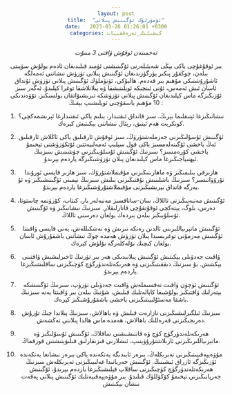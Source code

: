 ```yaml
---
layout: post
title:  "ئۆمۈرلۈك ئۆگىنىش پىلانى"
date:   2023-03-26 01:26:01 +0300
categories: كىشىلىك_تەرەققىيات
---
```

_تەخمىنەن ئوقۇش ۋاقتى 3 مىنۇت_

بىر ئوقۇغۇچى ياكى يېڭى شەيئىلەرنى ئۆگىنىشنى ئۈمىد قىلىدىغان ئادەم بولۇش سۈپىتى بىلەن، چوڭقۇر پىكىر يۈرگۈزىدىغان ئۆگىنىش پىلانى تۈزۈش نىشاننى ئەمەلگە ئاشۇرۇشتىكى مۇھىم بىر قەدەم. ھالبۇكى، ئۈنۈملۈك ئۆگىنىش پىلانى تۈزۈش ئۇنداق ئاسان ئىش ئەمەس، ئۇنى ئىنچىكە ئويلىنىشقا ۋە پىلانلاشقا توغرا كېلىدۇ. ئەگەر سىز ئۆزىڭىزگە ماس كېلىدىغان ئۆگىنىش پىلانى تۈزۈشكە تىرىشىۋاتقان بولسىڭىز، تۆۋەندىكى 10 مۇھىم باسقۇچنى ئويلىشىپ بېقىڭ :

1. نىشانىڭىزغا ئېنىقلىما بېرىڭ،
   سىز قانداق ئىقتىدار، بىلىم ياكى ئىقتىدارغا ئېرىشمەكچى؟ كونكرېت ھەم ئېنىق، رېئال نىشاننى بېكىتىش كېرەك.

2. ئۆگىنىش ئۇسۇلىڭىزنى جەزملەشتۈرۈڭ،
   سىز ئوقۇش ئارقىلىق ياكى ئاڭلاش ئارقىلىق ئەڭ ياخشى ئۆگىنەلەمسىز ياكى قول سېلىپ ئەمەلىيەتتىن ئۆتكۈزۈشنى تېخىمۇ ياخشى كۆرەمسىز؟ سىزنىڭ ئۆگىنىش ئۇسلۇبىڭىزنى چۈشىنىش سىزنىڭ ئېھتىياجىڭىزغا ماس كېلىدىغان پىلان تۈزۈشىڭىزگە ياردەم بېرىدۇ.

3. ھازىرقى بىلىمىڭىز ۋە ماھارىتىڭىزنى مۇقىملاشتۇرۇڭ، سىز ھازىر قايسى ئورۇندا تۇرۇۋاتىسىز؟ سىزنىڭ باشلىنىش نۇقتىڭىزنى بىلىش سىزنىڭ نېمىنى ئۆگىنىشىڭىز ۋە ئۇ يەرگە قانداق بېرىشىڭىزنى مۇقىملاشتۇرۇشىڭىزغا ياردەم بېرىدۇ.

4. ئۆگىنىش مەنبەيىڭىزنى تاللاڭ،
   سان-ساناقسىز مەنبەلەر بار، كىتاب، كۆرۈنمە چاستوتا، دەرس، بلوگ، يېتەكچى ئوقۇتقۇچى قاتارلىقلار. سىزنىڭ نىشانىڭىز ۋە ئۆگىنىش ئۇسلۇبىڭىز بىلەن بىردەك بولغان دەرسنى تاللاڭ.

5. ئۆگىنىش ماتېرىياللىرىنى ئالدىن رەتكە تىزىش ۋە تەشكىللەش،
   يەنى قايسى ۋاقىتتا ئۆگىنىش مەزمۇنى توغرىسىدا پىلان تۈزۈش ھەمدە چوڭ نىشاننى باشقۇرۇش ئاسان بولغان كىچىك بۆلەكلەرگە بۆلۈش كېرەك.

6. ۋاقىت جەدۋىلى بېكىتىش
   ئۆگىنىش پىلانىدىكى ھەر بىر تۈرنىڭ ئاخىرلىشىش ۋاقتىنى بېكىتىش. بۇ سىزنىڭ دىققىتىڭىزنى ۋە ھەرىكەتلەندۈرگۈچ كۈچىڭىزنى ساقلىشىڭىزغا ياردەم بېرىدۇ.

7. ئۆگىنىش ئۈچۈن ۋاقىت تەقسىملەش
   ۋاقىت جەدۋىلى تۈزۈپ، سىزنىڭ ئۆگىنىشكە يېتەرلىك ۋاقتىڭىز بولۇشىغا كاپالەتلىك قىلىش، شۇنىڭ بىلەن بىر ۋاقىتتا يەنە سىزنىڭ باشقا مەسئۇلىيىتىڭىزنى ياخشى باشقۇرۇشىڭىز كېرەك.

8. سىزنىڭ ئىلگىرلىشىڭىزنى نازارەت قىلىش ۋە باھالاش،
   سىزنىڭ پىلاندا چىڭ تۇرۇش دەرىجىڭىزنى قەرەللىك باھالاش، ھەمدە ماس ھالدا پىلاننى تەڭشەش.

9. ھەرىكەتلەندۈرگۈچ كۈچ ۋە قاتنىشىشنى ساقلاڭ،
ئۆگىنىش ئۇسۇلىڭىز ۋە ماتېرىياللىرىڭىزنى ئارىلاشتۇرۇۋېتىپ، ئىشلارنى قىزىقارلىق قىلىۋېتىشتىن قورقماڭ.

10. مۇۋەپپەقىيىتىڭىزنى تەبرىكلەڭ،
    بىرەر ئابىدىگە يەتكەندە ياكى بىرەر نىشانغا يەتكەندە ئۆزىڭىزگە ئازراق ئىشىنىڭ. ئۆگىنىش جەريانىدا غەلىبىڭىزنى تەبرىكلەش سىزنىڭ ھەرىكەتلەندۈرگۈچ كۈچىڭىزنى ساقلاپ قېلىشىڭىزغا ياردەم بېرىدۇ، ئۆگىنىش جەريانىڭىزنى تېخىمۇ كۆڭۈللۈك قىلىدۇ. بىر مۇۋەپپەقىيەتلىك ئۆگىنىش پىلانى پەقەت نىشان بېكىتىش


<style type="text/css" media="screen">
  body {
   text-align:center !important;
  }
   .container {
    text-align: justify;
    text-indent: 30px;
  }
</style>